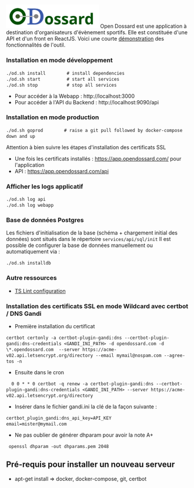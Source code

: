 <img width="50%" height="50%" src="website/assets/images/logocolor.svg">
Open Dossard est une application à destination d'organisateurs d'évènement sportifs.
Elle est constituée d'une API et d'un front en ReactJS. Voici une courte <a href="https://www.opendossard.com/assets/appdemo.gif">démonstration</a> des fonctionnalités de l'outil.

### Installation en mode développement 

```
./od.sh install        # install dependencies
./od.sh start          # start all services
./od.sh stop           # stop all services
```

- Pour accéder à la Webapp : http://localhost:3000
- Pour accéder à l'API du Backend : http://localhost:9090/api

### Installation en mode production 

```
./od.sh goprod        # raise a git pull followed by docker-compose down and up 
```

Attention à bien suivre les étapes d'installation des certificats SSL 

- Une fois les certificats installés : https://app.opendossard.com/ pour l'application
- API : https://app.opendossard.com/api

### Afficher les logs applicatif

```
./od.sh log api
./od.sh log webapp
```

### Base de données Postgres 

Les fichiers d'initialisation de la base (schéma + chargement initial des données) sont situés dans le répertoire `services/api/sql/init`
Il est possible de configurer la base de données manuellement ou automatiquement via :
```
./od.sh installdb
```

### Autre ressources

- [TS Lint configuration](documentation/tslint.md)

### Installation des certificats SSL en mode Wildcard avec certbot / DNS Gandi
- Première installation du certificat 
```
certbot certonly -a certbot-plugin-gandi:dns --certbot-plugin-gandi:dns-credentials <GANDI_INI_PATH> -d opendossard.com -d \*.opendossard.com  --server https://acme-v02.api.letsencrypt.org/directory --email mymail@nospam.com --agree-tos -n
```
- Ensuite dans le cron 
```
  0 0 * * 0 certbot -q renew -a certbot-plugin-gandi:dns --certbot-plugin-gandi:dns-credentials <GANDI_INI_PATH> --server https://acme-v02.api.letsencrypt.org/directory
```
- Insérer dans le fichier gandi.ini la clé de la façon suivante :
```
certbot_plugin_gandi:dns_api_key=API_KEY
email=mister@mymail.com
```
- Ne pas oublier de générer dhparam pour avoir la note A+
```
 openssl dhparam -out dhparams.pem 2048
```
## Pré-requis pour installer un nouveau serveur 
- apt-get install => docker, docker-compose, git, certbot  
